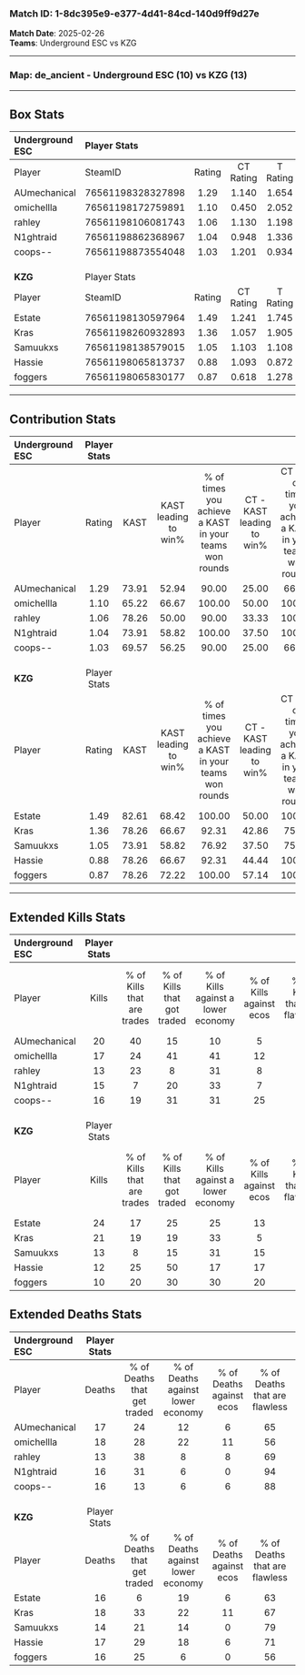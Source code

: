 ### Match ID: 1-8dc395e9-e377-4d41-84cd-140d9ff9d27e  
**Match Date**: 2025-02-26  
**Teams**: Underground ESC vs KZG  

---  

### **Map**: de_ancient - Underground ESC (10) vs KZG (13)  
---  

## Box Stats  

| **Underground ESC** | Player Stats      |        |           |          |       |       |       |         |        |      |     |
| :- | :- | :-: | :-: | :-: | :-: | :-: | :-: | :-: | :-: | :-: | :-: |
| Player              | SteamID           | Rating | CT Rating | T Rating | KAST  |  ADR  | Kills | Assists | Deaths | K/D  | HS% |
| AUmechanical        | 76561198328327898 |  1.29  |   1.140   |  1.654   | 73.91 | 93.8  |  20   |    7    |   17   | 1.18 | 65  |
| omichellla          | 76561198172759891 |  1.10  |   0.450   |  2.052   | 65.22 | 99.8  |  17   |    5    |   18   | 0.94 | 58  |
| rahley              | 76561198106081743 |  1.06  |   1.130   |  1.198   | 78.26 | 67.0  |  13   |    5    |   13   | 1.00 | 46  |
| N1ghtraid           | 76561198862368967 |  1.04  |   0.948   |  1.336   | 73.91 | 71.5  |  15   |    4    |   16   | 0.94 | 53  |
| coops--             | 76561198873554048 |  1.03  |   1.201   |  0.934   | 69.57 | 64.0  |  16   |    5    |   16   | 1.00 | 50  |
|                     |                   |        |           |          |       |       |       |         |        |      |     |
|                     |                   |        |           |          |       |       |       |         |        |      |     |
|                     |                   |        |           |          |       |       |       |         |        |      |     |
| **KZG**             | Player Stats      |        |           |          |       |       |       |         |        |      |     |
| Player              | SteamID           | Rating | CT Rating | T Rating | KAST  |  ADR  | Kills | Assists | Deaths | K/D  | HS% |
| Estate              | 76561198130597964 |  1.49  |   1.241   |  1.745   | 82.61 | 86.3  |  24   |    5    |   16   | 1.50 | 45  |
| Kras                | 76561198260932893 |  1.36  |   1.057   |  1.905   | 78.26 | 103.6 |  21   |    5    |   18   | 1.17 | 61  |
| Samuukxs            | 76561198138579015 |  1.05  |   1.103   |  1.108   | 73.91 | 74.1  |  13   |   11    |   14   | 0.93 | 61  |
| Hassie              | 76561198065813737 |  0.88  |   1.093   |  0.872   | 78.26 | 53.7  |  12   |    4    |   17   | 0.71 | 33  |
| foggers             | 76561198065830177 |  0.87  |   0.618   |  1.278   | 78.26 | 60.0  |  10   |    9    |   16   | 0.63 | 50  |
---  

## Contribution Stats  

| **Underground ESC** | Player Stats |       |                      |                                                        |                           |                                                             |                          |                                                            |
| :- | :-: | :-: | :-: | :-: | :-: | :-: | :-: | :-: |
| Player              |    Rating    | KAST  | KAST leading to win% | % of times you achieve a KAST in your teams won rounds | CT - KAST leading to win% | CT - % of times you achieve a KAST in your teams won rounds | T - KAST leading to win% | T - % of times you achieve a KAST in your teams won rounds |
| AUmechanical        |     1.29     | 73.91 |        52.94         |                         90.00                          |           25.00           |                            66.67                            |          77.78           |                           100.00                           |
| omichellla          |     1.10     | 65.22 |        66.67         |                         100.00                         |           50.00           |                           100.00                            |          77.78           |                           100.00                           |
| rahley              |     1.06     | 78.26 |        50.00         |                         90.00                          |           33.33           |                           100.00                            |          66.67           |                           85.71                            |
| N1ghtraid           |     1.04     | 73.91 |        58.82         |                         100.00                         |           37.50           |                           100.00                            |          77.78           |                           100.00                           |
| coops--             |     1.03     | 69.57 |        56.25         |                         90.00                          |           25.00           |                            66.67                            |          87.50           |                           100.00                           |
|                     |              |       |                      |                                                        |                           |                                                             |                          |                                                            |
|                     |              |       |                      |                                                        |                           |                                                             |                          |                                                            |
|                     |              |       |                      |                                                        |                           |                                                             |                          |                                                            |
| **KZG**             | Player Stats |       |                      |                                                        |                           |                                                             |                          |                                                            |
| Player              |    Rating    | KAST  | KAST leading to win% | % of times you achieve a KAST in your teams won rounds | CT - KAST leading to win% | CT - % of times you achieve a KAST in your teams won rounds | T - KAST leading to win% | T - % of times you achieve a KAST in your teams won rounds |
| Estate              |     1.49     | 82.61 |        68.42         |                         100.00                         |           50.00           |                           100.00                            |          81.82           |                           100.00                           |
| Kras                |     1.36     | 78.26 |        66.67         |                         92.31                          |           42.86           |                            75.00                            |          81.82           |                           100.00                           |
| Samuukxs            |     1.05     | 73.91 |        58.82         |                         76.92                          |           37.50           |                            75.00                            |          77.78           |                           77.78                            |
| Hassie              |     0.88     | 78.26 |        66.67         |                         92.31                          |           44.44           |                           100.00                            |          88.89           |                           88.89                            |
| foggers             |     0.87     | 78.26 |        72.22         |                         100.00                         |           57.14           |                           100.00                            |          81.82           |                           100.00                           |
---  

## Extended Kills Stats  

| **Underground ESC** | Player Stats |                            |                            |                                    |                         |                              |                                 |                                       |                    |           |
| :- | :-: | :-: | :-: | :-: | :-: | :-: | :-: | :-: | :-: | :-: |
| Player              |    Kills     | % of Kills that are trades | % of Kills that got traded | % of Kills against a lower economy | % of Kills against ecos | % of Kills that are flawless | % of Kills that are close duels | % of Kills that are assisted by flash | Pistol Round Kills | AWP Kills |
| AUmechanical        |      20      |             40             |             15             |                 10                 |            5            |              65              |                5                |                   0                   |         0          |     1     |
| omichellla          |      17      |             24             |             41             |                 41                 |           12            |              59              |                0                |                  12                   |         0          |     0     |
| rahley              |      13      |             23             |             8              |                 31                 |            8            |              77              |                0                |                   8                   |         0          |     2     |
| N1ghtraid           |      15      |             7              |             20             |                 33                 |            7            |              67              |               13                |                   0                   |         8          |     3     |
| coops--             |      16      |             19             |             31             |                 31                 |           25            |              50              |               19                |                   0                   |         0          |     1     |
|                     |              |                            |                            |                                    |                         |                              |                                 |                                       |                    |           |
|                     |              |                            |                            |                                    |                         |                              |                                 |                                       |                    |           |
|                     |              |                            |                            |                                    |                         |                              |                                 |                                       |                    |           |
| **KZG**             | Player Stats |                            |                            |                                    |                         |                              |                                 |                                       |                    |           |
| Player              |    Kills     | % of Kills that are trades | % of Kills that got traded | % of Kills against a lower economy | % of Kills against ecos | % of Kills that are flawless | % of Kills that are close duels | % of Kills that are assisted by flash | Pistol Round Kills | AWP Kills |
| Estate              |      24      |             17             |             25             |                 25                 |           13            |              71              |                0                |                   4                   |         1          |     2     |
| Kras                |      21      |             19             |             19             |                 33                 |            5            |              71              |                5                |                   5                   |         0          |     4     |
| Samuukxs            |      13      |             8              |             15             |                 31                 |           15            |              85              |                0                |                  15                   |         0          |     1     |
| Hassie              |      12      |             25             |             50             |                 17                 |           17            |              75              |                0                |                   0                   |         2          |     1     |
| foggers             |      10      |             20             |             30             |                 30                 |           20            |              50              |               10                |                   0                   |         0          |     0     |
## Extended Deaths Stats  

| **Underground ESC** | Player Stats |                             |                                   |                          |                               |                            |                           |               |
| :- | :-: | :-: | :-: | :-: | :-: | :-: | :-: | :-: |
| Player              |    Deaths    | % of Deaths that get traded | % of Deaths against lower economy | % of Deaths against ecos | % of Deaths that are flawless | % of Deaths that are close | % of Deaths while blinded | Deaths to AWP |
| AUmechanical        |      17      |             24              |                12                 |            6             |              65               |             6              |             6             |       0       |
| omichellla          |      18      |             28              |                22                 |            11            |              56               |             6              |             6             |       0       |
| rahley              |      13      |             38              |                 8                 |            8             |              69               |             0              |             8             |       1       |
| N1ghtraid           |      16      |             31              |                 6                 |            0             |              94               |             0              |             6             |       0       |
| coops--             |      16      |             13              |                 6                 |            6             |              88               |             0              |             0             |       2       |
|                     |              |                             |                                   |                          |                               |                            |                           |               |
|                     |              |                             |                                   |                          |                               |                            |                           |               |
|                     |              |                             |                                   |                          |                               |                            |                           |               |
| **KZG**             | Player Stats |                             |                                   |                          |                               |                            |                           |               |
| Player              |    Deaths    | % of Deaths that get traded | % of Deaths against lower economy | % of Deaths against ecos | % of Deaths that are flawless | % of Deaths that are close | % of Deaths while blinded | Deaths to AWP |
| Estate              |      16      |              6              |                19                 |            6             |              63               |             13             |             6             |       3       |
| Kras                |      18      |             33              |                22                 |            11            |              67               |             17             |             0             |       0       |
| Samuukxs            |      14      |             21              |                14                 |            0             |              79               |             0              |             7             |       2       |
| Hassie              |      17      |             29              |                18                 |            6             |              71               |             6              |             0             |       2       |
| foggers             |      16      |             25              |                 6                 |            0             |              56               |             0              |             6             |       1       |

